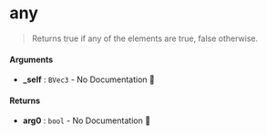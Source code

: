 # any

>  Returns true if any of the elements are true, false otherwise.

#### Arguments

- **\_self** : `BVec3` \- No Documentation 🚧

#### Returns

- **arg0** : `bool` \- No Documentation 🚧